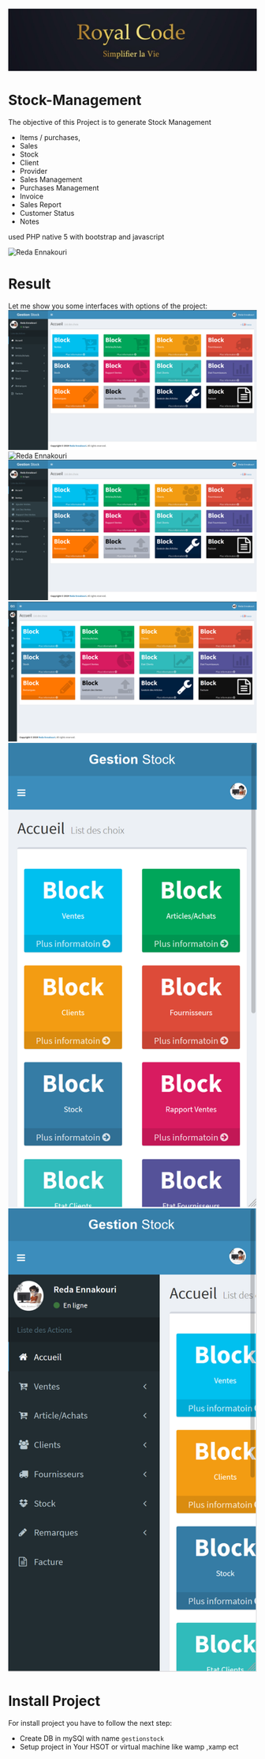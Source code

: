 ![Reda Ennakouri](https://raw.githubusercontent.com/redaEnnakouri/vue-twitch-video-controls/main/images/royalCode.jpeg)

# Stock-Management

The objective of this Project is to generate  Stock Management 
* Items / purchases,
* Sales
* Stock
* Client
* Provider
* Sales Management
* Purchases Management
* Invoice
* Sales Report
* Customer Status
* Notes

 used PHP native 5 with bootstrap  and javascript


![Reda Ennakouri](https://camo.githubusercontent.com/03f7e55f3cae2f2677b0f8b7e899d7aa3a6514075fe2581514fa0fe79f97e471/68747470733a2f2f6d6963726f77656265722e636f6d2f63646e2f323031395f76657273696f6e2f537461722d4d6963726f77656265722e676966)

# Result

Let me show you some interfaces with options of the project:
![Reda Ennakouri](https://github.com/redaEnnakouri/Stock-Management/blob/main/Images/Capture.PNG?raw=true)
![Reda Ennakouri](https://github.com/redaEnnakouri/Stock-Management/blob/main/Images/Capture1.PNG?raw=true)
![Reda Ennakouri](https://github.com/redaEnnakouri/Stock-Management/blob/main/Images/Capture2.PNG?raw=true)
![Reda Ennakouri](https://github.com/redaEnnakouri/Stock-Management/blob/main/Images/Capture4.PNG?raw=true)
![Reda Ennakouri](https://github.com/redaEnnakouri/Stock-Management/blob/main/Images/Capture3.PNG?raw=true)
![Reda Ennakouri](https://github.com/redaEnnakouri/Stock-Management/blob/main/Images/Capture5.PNG?raw=true)

# Install Project
For install project  you have to follow the next step:
* Create DB in mySQl with name `gestionstock`
* Setup project in Your HSOT or virtual machine like wamp ,xamp ect

 

